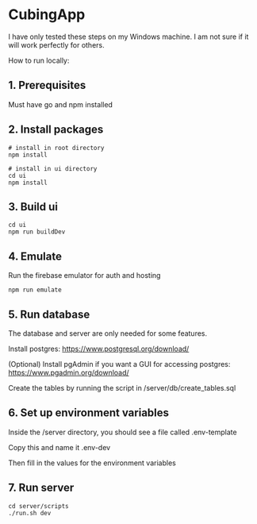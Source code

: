 # CubingApp

I have only tested these steps on my Windows machine. I am not sure if it will work perfectly for others.

How to run locally:

## 1. Prerequisites

Must have go and npm installed

## 2. Install packages
```
# install in root directory
npm install

# install in ui directory
cd ui
npm install
```

## 3. Build ui

```
cd ui
npm run buildDev
```

## 4. Emulate

Run the firebase emulator for auth and hosting
```
npm run emulate
```

## 5. Run database

The database and server are only needed for some features.

Install postgres: https://www.postgresql.org/download/

(Optional) Install pgAdmin if you want a GUI for accessing postgres: https://www.pgadmin.org/download/

Create the tables by running the script in /server/db/create_tables.sql

## 6. Set up environment variables

Inside the /server directory, you should see a file called .env-template

Copy this and name it .env-dev

Then fill in the values for the environment variables

## 7. Run server

```
cd server/scripts
./run.sh dev
```